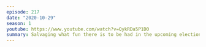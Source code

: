 ```yaml
---
episode: 217
date: "2020-10-29"
season: 1
youtube: https://www.youtube.com/watch?v=QykRDa5P1D0
summary: Salvaging what fun there is to be had in the upcoming election (part 2)
---
```

